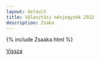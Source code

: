 ```yaml
---
layout: default
title: Választási névjegyzék 2022
description: Zsáka
---
```


{% include Zsaaka.html %}

[Vissza](./)